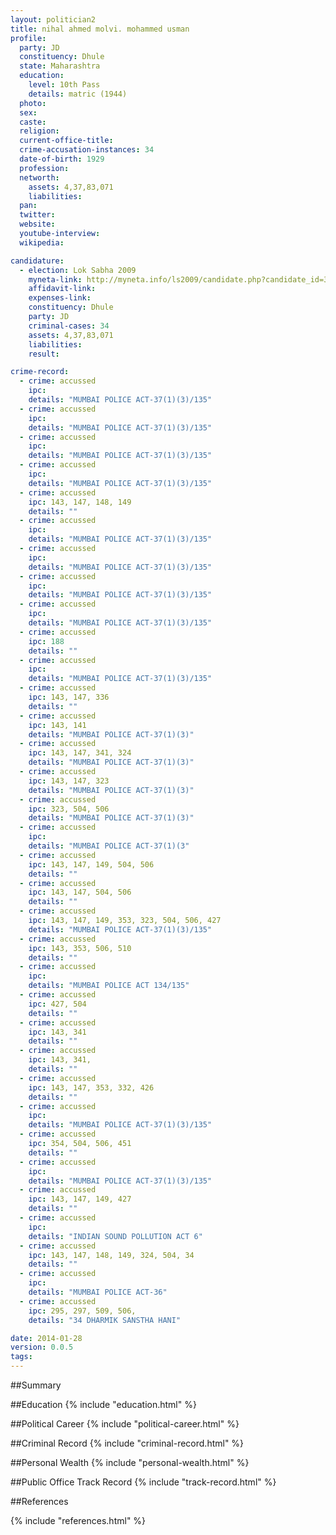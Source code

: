 ```yaml
---
layout: politician2
title: nihal ahmed molvi. mohammed usman
profile: 
  party: JD
  constituency: Dhule
  state: Maharashtra
  education: 
    level: 10th Pass
    details: matric (1944)
  photo: 
  sex: 
  caste: 
  religion: 
  current-office-title: 
  crime-accusation-instances: 34
  date-of-birth: 1929
  profession: 
  networth: 
    assets: 4,37,83,071
    liabilities: 
  pan: 
  twitter: 
  website: 
  youtube-interview: 
  wikipedia: 

candidature: 
  - election: Lok Sabha 2009
    myneta-link: http://myneta.info/ls2009/candidate.php?candidate_id=3448
    affidavit-link: 
    expenses-link: 
    constituency: Dhule 
    party: JD
    criminal-cases: 34
    assets: 4,37,83,071
    liabilities: 
    result:  

crime-record: 
  - crime: accussed
    ipc: 
    details: "MUMBAI POLICE ACT-37(1)(3)/135" 
  - crime: accussed
    ipc: 
    details: "MUMBAI POLICE ACT-37(1)(3)/135" 
  - crime: accussed
    ipc: 
    details: "MUMBAI POLICE ACT-37(1)(3)/135" 
  - crime: accussed
    ipc: 
    details: "MUMBAI POLICE ACT-37(1)(3)/135" 
  - crime: accussed
    ipc: 143, 147, 148, 149
    details: "" 
  - crime: accussed
    ipc: 
    details: "MUMBAI POLICE ACT-37(1)(3)/135" 
  - crime: accussed
    ipc: 
    details: "MUMBAI POLICE ACT-37(1)(3)/135" 
  - crime: accussed
    ipc: 
    details: "MUMBAI POLICE ACT-37(1)(3)/135" 
  - crime: accussed
    ipc: 
    details: "MUMBAI POLICE ACT-37(1)(3)/135" 
  - crime: accussed
    ipc: 188
    details: "" 
  - crime: accussed
    ipc: 
    details: "MUMBAI POLICE ACT-37(1)(3)/135" 
  - crime: accussed
    ipc: 143, 147, 336
    details: "" 
  - crime: accussed
    ipc: 143, 141
    details: "MUMBAI POLICE ACT-37(1)(3)" 
  - crime: accussed
    ipc: 143, 147, 341, 324
    details: "MUMBAI POLICE ACT-37(1)(3)" 
  - crime: accussed
    ipc: 143, 147, 323
    details: "MUMBAI POLICE ACT-37(1)(3)" 
  - crime: accussed
    ipc: 323, 504, 506
    details: "MUMBAI POLICE ACT-37(1)(3)" 
  - crime: accussed
    ipc: 
    details: "MUMBAI POLICE ACT-37(1)(3" 
  - crime: accussed
    ipc: 143, 147, 149, 504, 506
    details: "" 
  - crime: accussed
    ipc: 143, 147, 504, 506
    details: "" 
  - crime: accussed
    ipc: 143, 147, 149, 353, 323, 504, 506, 427
    details: "MUMBAI POLICE ACT-37(1)(3)/135" 
  - crime: accussed
    ipc: 143, 353, 506, 510
    details: "" 
  - crime: accussed
    ipc: 
    details: "MUMBAI POLICE ACT 134/135" 
  - crime: accussed
    ipc: 427, 504
    details: "" 
  - crime: accussed
    ipc: 143, 341
    details: "" 
  - crime: accussed
    ipc: 143, 341,
    details: "" 
  - crime: accussed
    ipc: 143, 147, 353, 332, 426
    details: "" 
  - crime: accussed
    ipc: 
    details: "MUMBAI POLICE ACT-37(1)(3)/135" 
  - crime: accussed
    ipc: 354, 504, 506, 451
    details: "" 
  - crime: accussed
    ipc: 
    details: "MUMBAI POLICE ACT-37(1)(3)/135" 
  - crime: accussed
    ipc: 143, 147, 149, 427
    details: "" 
  - crime: accussed
    ipc: 
    details: "INDIAN SOUND POLLUTION ACT 6" 
  - crime: accussed
    ipc: 143, 147, 148, 149, 324, 504, 34
    details: "" 
  - crime: accussed
    ipc: 
    details: "MUMBAI POLICE ACT-36" 
  - crime: accussed
    ipc: 295, 297, 509, 506,
    details: "34 DHARMIK SANSTHA HANI" 

date: 2014-01-28
version: 0.0.5
tags: 
---
```

##Summary


##Education
{% include "education.html" %}


##Political Career
{% include "political-career.html" %}


##Criminal Record
{% include "criminal-record.html" %}


##Personal Wealth
{% include "personal-wealth.html" %}


##Public Office Track Record
{% include "track-record.html" %}


##References


{% include "references.html" %}